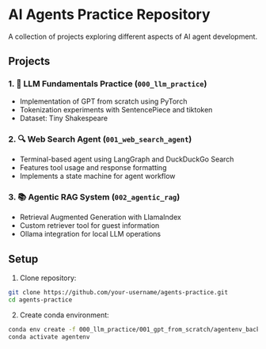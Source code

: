 # AI Agents Practice Repository

A collection of projects exploring different aspects of AI agent development.

## Projects

### 1. 🤖 LLM Fundamentals Practice (`000_llm_practice`)
- Implementation of GPT from scratch using PyTorch
- Tokenization experiments with SentencePiece and tiktoken
- Dataset: Tiny Shakespeare

### 2. 🔍 Web Search Agent (`001_web_search_agent`)
- Terminal-based agent using LangGraph and DuckDuckGo Search
- Features tool usage and response formatting
- Implements a state machine for agent workflow

### 3. 📚 Agentic RAG System (`002_agentic_rag`)
- Retrieval Augmented Generation with LlamaIndex
- Custom retriever tool for guest information
- Ollama integration for local LLM operations

## Setup

1. Clone repository:
```bash
git clone https://github.com/your-username/agents-practice.git
cd agents-practice
```

2. Create conda environment:
```bash
conda env create -f 000_llm_practice/001_gpt_from_scratch/agentenv_backup
conda activate agentenv
```